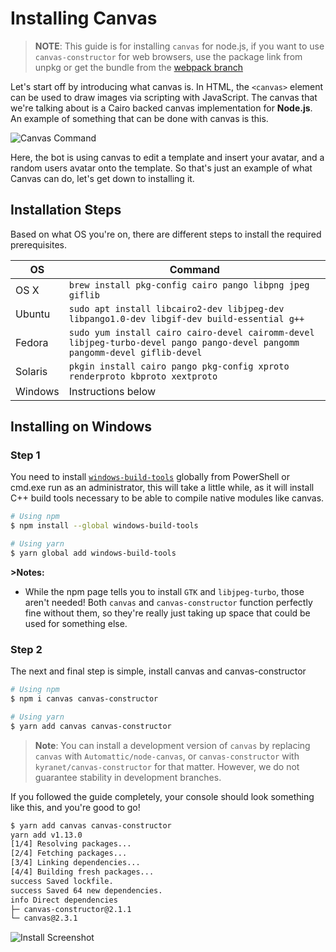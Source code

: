 # Installing Canvas

> **NOTE**: This guide is for installing `canvas` for node.js, if you want to use `canvas-constructor` for web browsers,
> use the package link from unpkg or get the bundle from the
> [webpack branch](https://github.com/kyranet/canvas-constructor/tree/webpack)

Let's start off by introducing what canvas is. In HTML, the `<canvas>` element can be used to draw images via scripting
with JavaScript. The canvas that we're talking about is a Cairo backed canvas implementation for **Node.js**. An example
of something that can be done with canvas is this.

![Canvas Command](https://raw.githubusercontent.com/kyranet/canvas-constructor/master/guides/assets/canvas-example.png)

Here, the bot is using canvas to edit a template and insert your avatar, and a random users avatar onto the template. So
that's just an example of what Canvas can do, let's get down to installing it.

## Installation Steps

Based on what OS you're on, there are different steps to install the required prerequisites.

| OS      | Command                                                                                                                     |
| ------- | --------------------------------------------------------------------------------------------------------------------------- |
| OS X    | `brew install pkg-config cairo pango libpng jpeg giflib`                                                                    |
| Ubuntu  | `sudo apt install libcairo2-dev libjpeg-dev libpango1.0-dev libgif-dev build-essential g++`                                 |
| Fedora  | `sudo yum install cairo cairo-devel cairomm-devel libjpeg-turbo-devel pango pango-devel pangomm pangomm-devel giflib-devel` |
| Solaris | `pkgin install cairo pango pkg-config xproto renderproto kbproto xextproto`                                                 |
| Windows | Instructions below                                                                                                          |

## Installing on Windows

### Step 1

You need to install [`windows-build-tools`](https://github.com/felixrieseberg/windows-build-tools) globally from
PowerShell or cmd.exe run as an administrator, this will take a little while, as it will install C++ build tools
necessary to be able to compile native modules like canvas.

```bash
# Using npm
$ npm install --global windows-build-tools

# Using yarn
$ yarn global add windows-build-tools
```

**>Notes:**

-   While the npm page tells you to install `GTK` and `libjpeg-turbo`, those aren't needed! Both `canvas` and
    `canvas-constructor` function perfectly fine without them, so they're really just taking up space that could be used for
    something else.

### Step 2

The next and final step is simple, install canvas and canvas-constructor

```bash
# Using npm
$ npm i canvas canvas-constructor

# Using yarn
$ yarn add canvas canvas-constructor
```

> **Note**: You can install a development version of `canvas` by replacing `canvas` with `Automattic/node-canvas`,
> or `canvas-constructor` with `kyranet/canvas-constructor` for that matter. However, we do not guarantee stability in
> development branches.

If you followed the guide completely, your console should look something like this, and you're good to go!

```bash
$ yarn add canvas canvas-constructor
yarn add v1.13.0
[1/4] Resolving packages...
[2/4] Fetching packages...
[3/4] Linking dependencies...
[4/4] Building fresh packages...
success Saved lockfile.
success Saved 64 new dependencies.
info Direct dependencies
├─ canvas-constructor@2.1.1
└─ canvas@2.3.1
```

![Install Screenshot](https://raw.githubusercontent.com/kyranet/canvas-constructor/master/guides/assets/installation-screenshot.png)
